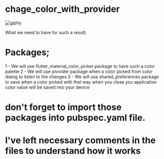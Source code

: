 # chage_color_with_provider

![giphy](https://user-images.githubusercontent.com/34074484/77065200-e815d080-69f1-11ea-9be0-8971d4b50b68.gif)

What we need to have for such a result;

# Packages;
  
 1 - We will use flutter_material_color_picker package to have such a color palette
 2 - We will use provider package when a color picked from color dialog to listen to the changes
 3 - We will use shared_preferences package to save when a color picked with that way when you close you application color value will be saved into your device

# don't forget to import those packages into pubspec.yaml file.

# I've left necessary comments in the files to understand how it works

